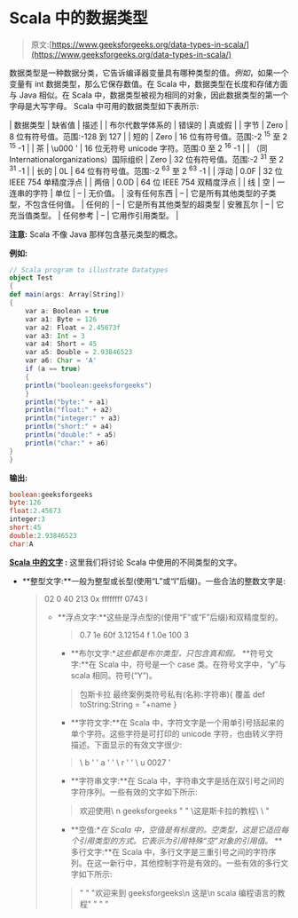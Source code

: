 # Scala 中的数据类型

> 原文:[https://www.geeksforgeeks.org/data-types-in-scala/](https://www.geeksforgeeks.org/data-types-in-scala/)

数据类型是一种数据分类，它告诉编译器变量具有哪种类型的值。*例如*，如果一个变量有 int 数据类型，那么它保存数值。在 Scala 中，数据类型在长度和存储方面与 Java 相似。在 Scala 中，数据类型被视为相同的对象，因此数据类型的第一个字母是大写字母。
Scala 中可用的数据类型如下表所示:

| 数据类型 | 缺省值 | 描述 |
| 布尔代数学体系的 | 错误的 | 真或假 |
| 字节 | Zero | 8 位有符号值。范围:-128 到 127 |
| 短的 | Zero | 16 位有符号值。范围:-2 <sup>15</sup> 至 2 <sup>15</sup> -1 |
| 茶 | \u000 ' | 16 位无符号 unicode 字符。范围:0 至 2 <sup>16</sup> -1 |
| （同 Internationalorganizations）国际组织 | Zero | 32 位有符号值。范围:-2 <sup>31</sup> 至 2 <sup>31</sup> -1 |
| 长的 | 0L | 64 位有符号值。范围:-2 <sup>63</sup> 至 2 <sup>63</sup> -1 |
| 浮动 | 0.0F | 32 位 IEEE 754 单精度浮点 |
| 两倍 | 0.0D | 64 位 IEEE 754 双精度浮点 |
| 线 | 空 | 一连串的字符 | 单位 | – | 无价值。 | 没有任何东西 | – | 它是所有其他类型的子类型，不包含任何值。 | 任何的 | – | 它是所有其他类型的超类型 | 安雅瓦尔 | – | 它充当值类型。 | 任何参考 | – | 它用作引用类型。 |

**注意:** Scala 不像 Java 那样包含基元类型的概念。

**例如:**

```scala
// Scala program to illustrate Datatypes
object Test
{
def main(args: Array[String]) 
{
    var a: Boolean = true
    var a1: Byte = 126
    var a2: Float = 2.45673f
    var a3: Int = 3
    var a4: Short = 45
    var a5: Double = 2.93846523
    var a6: Char = 'A'
    if (a == true) 
    {
    println("boolean:geeksforgeeks")
    }
    println("byte:" + a1)
    println("float:" + a2)
    println("integer:" + a3)
    println("short:" + a4)
    println("double:" + a5)
    println("char:" + a6)
}
}
```

**输出:**

```scala
boolean:geeksforgeeks
byte:126
float:2.45673
integer:3
short:45
double:2.93846523
char:A

```

**[Scala 中的文字](https://www.geeksforgeeks.org/scala-literals/) :** 这里我们将讨论 Scala 中使用的不同类型的文字。

*   **整型文字:**一般为整型或长型(使用“L”或“I”后缀)。一些合法的整数文字是:

    > 02
    > 0
    > 40
    > 213
    > 0x ffffffff
    > 0743 l
    > 
    > *   **浮点文字:**这些是浮点型的(使用“F”或“F”后缀)和双精度型的。
    >     
    >     
    >     > 0.7
    >     > 1e 60f
    >     > 3.12154 f
    >     > 1.0e 100
    >     > 3
    >     
    >     *   **布尔文字:**这些都是布尔类型，只包含真和假。*   **符号文字:**在 Scala 中，符号是一个 case 类。在符号文字中，“y”与 scala 相同。符号(“Y”)。
    >     
    >     
    >     > 包斯卡拉
    >     > 最终案例类符号私有(名称:字符串){
    >     > 覆盖 def toString:String = "+name
    >     > }
    >     
    >     *   **字符文字:**在 Scala 中，字符文字是一个用单引号括起来的单个字符。这些字符是可打印的 unicode 字符，也由转义字符描述。下面显示的有效文字很少:
    >     
    >     
    >     > \ b '
    >     > ' a '
    >     > ' \ r '
    >     > ' \ u 0027 '
    >     
    >     *   **字符串文字:**在 Scala 中，字符串文字是括在双引号之间的字符序列。一些有效的文字如下所示:
    >     
    >     
    >     > 欢迎使用\ n geeksforgeeks "
    >     > " \\这是斯卡拉的教程\ \ "
    >     
    >     *   **空值:**在 Scala 中，空值是有标度的。空类型，这是它适应每个引用类型的方式。它表示为引用特殊“空”对象的引用值。*   **多行文字:**在 Scala 中，多行文字是三重引号之间的字符序列。在这一新行中，其他控制字符是有效的。一些有效的多行文字如下所示:
    >     
    >     
    >     > " " "欢迎来到 geeksforgeeks\n
    >     > 这是\n
    >     > scala 编程语言的教程" " " "